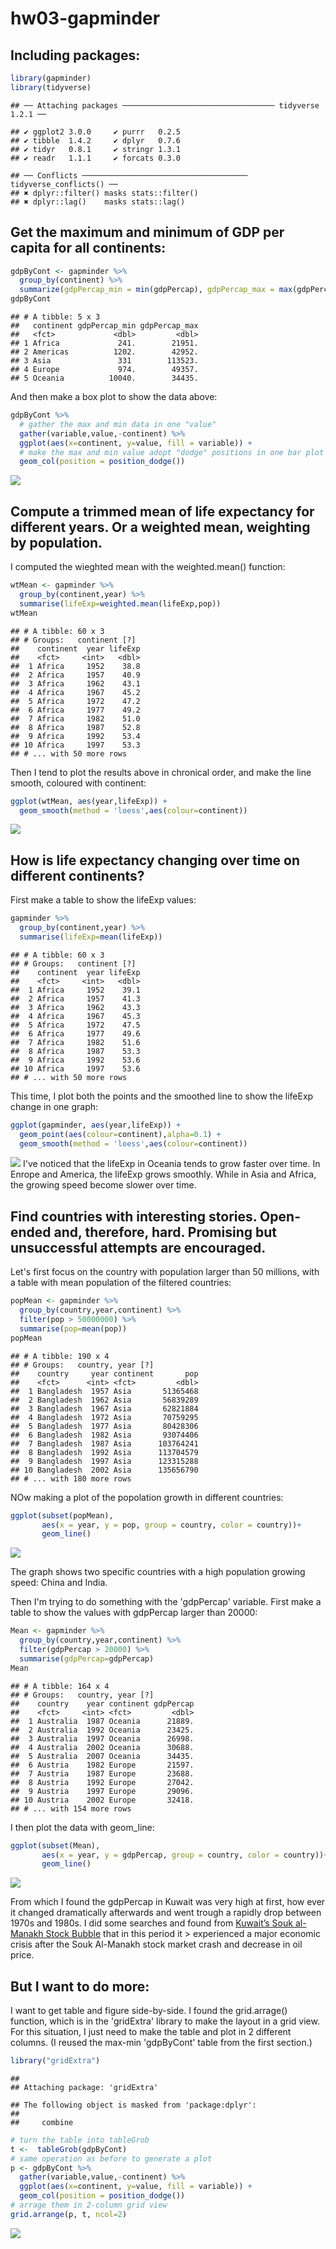 hw03-gapminder
================

Including packages:
-------------------

``` r
library(gapminder)
library(tidyverse)
```

    ## ── Attaching packages ────────────────────────────────── tidyverse 1.2.1 ──

    ## ✔ ggplot2 3.0.0     ✔ purrr   0.2.5
    ## ✔ tibble  1.4.2     ✔ dplyr   0.7.6
    ## ✔ tidyr   0.8.1     ✔ stringr 1.3.1
    ## ✔ readr   1.1.1     ✔ forcats 0.3.0

    ## ── Conflicts ───────────────────────────────────── tidyverse_conflicts() ──
    ## ✖ dplyr::filter() masks stats::filter()
    ## ✖ dplyr::lag()    masks stats::lag()

Get the maximum and minimum of GDP per capita for all continents:
-----------------------------------------------------------------

``` r
gdpByCont <- gapminder %>% 
  group_by(continent) %>% 
  summarize(gdpPercap_min = min(gdpPercap), gdpPercap_max = max(gdpPercap))
gdpByCont
```

    ## # A tibble: 5 x 3
    ##   continent gdpPercap_min gdpPercap_max
    ##   <fct>             <dbl>         <dbl>
    ## 1 Africa             241.        21951.
    ## 2 Americas          1202.        42952.
    ## 3 Asia               331        113523.
    ## 4 Europe             974.        49357.
    ## 5 Oceania          10040.        34435.

And then make a box plot to show the data above:

``` r
gdpByCont %>% 
  # gather the max and min data in one "value"
  gather(variable,value,-continent) %>% 
  ggplot(aes(x=continent, y=value, fill = variable)) + 
  # make the max and min value adopt "dodge" positions in one bar plot
  geom_col(position = position_dodge())
```

![](hw03-gapminder_files/figure-markdown_github/unnamed-chunk-3-1.png)

Compute a trimmed mean of life expectancy for different years. Or a weighted mean, weighting by population.
-----------------------------------------------------------------------------------------------------------

I computed the wieghted mean with the weighted.mean() function:

``` r
wtMean <- gapminder %>% 
  group_by(continent,year) %>% 
  summarise(lifeExp=weighted.mean(lifeExp,pop))
wtMean
```

    ## # A tibble: 60 x 3
    ## # Groups:   continent [?]
    ##    continent  year lifeExp
    ##    <fct>     <int>   <dbl>
    ##  1 Africa     1952    38.8
    ##  2 Africa     1957    40.9
    ##  3 Africa     1962    43.1
    ##  4 Africa     1967    45.2
    ##  5 Africa     1972    47.2
    ##  6 Africa     1977    49.2
    ##  7 Africa     1982    51.0
    ##  8 Africa     1987    52.8
    ##  9 Africa     1992    53.4
    ## 10 Africa     1997    53.3
    ## # ... with 50 more rows

Then I tend to plot the results above in chronical order, and make the line smooth, coloured with continent:

``` r
ggplot(wtMean, aes(year,lifeExp)) +
  geom_smooth(method = 'loess',aes(colour=continent))
```

![](hw03-gapminder_files/figure-markdown_github/unnamed-chunk-5-1.png)

How is life expectancy changing over time on different continents?
------------------------------------------------------------------

First make a table to show the lifeExp values:

``` r
gapminder %>% 
  group_by(continent,year) %>% 
  summarise(lifeExp=mean(lifeExp))
```

    ## # A tibble: 60 x 3
    ## # Groups:   continent [?]
    ##    continent  year lifeExp
    ##    <fct>     <int>   <dbl>
    ##  1 Africa     1952    39.1
    ##  2 Africa     1957    41.3
    ##  3 Africa     1962    43.3
    ##  4 Africa     1967    45.3
    ##  5 Africa     1972    47.5
    ##  6 Africa     1977    49.6
    ##  7 Africa     1982    51.6
    ##  8 Africa     1987    53.3
    ##  9 Africa     1992    53.6
    ## 10 Africa     1997    53.6
    ## # ... with 50 more rows

This time, I plot both the points and the smoothed line to show the lifeExp change in one graph:

``` r
ggplot(gapminder, aes(year,lifeExp)) +
  geom_point(aes(colour=continent),alpha=0.1) +
  geom_smooth(method = 'loess',aes(colour=continent))
```

![](hw03-gapminder_files/figure-markdown_github/unnamed-chunk-7-1.png) I've noticed that the lifeExp in Oceania tends to grow faster over time. In Enrope and America, the lifeExp grows smoothly. While in Asia and Africa, the growing speed become slower over time.

Find countries with interesting stories. Open-ended and, therefore, hard. Promising but unsuccessful attempts are encouraged.
-----------------------------------------------------------------------------------------------------------------------------

Let's first focus on the country with population larger than 50 millions, with a table with mean population of the filtered countries:

``` r
popMean <- gapminder %>% 
  group_by(country,year,continent) %>% 
  filter(pop > 50000000) %>%  
  summarise(pop=mean(pop))
popMean
```

    ## # A tibble: 190 x 4
    ## # Groups:   country, year [?]
    ##    country     year continent       pop
    ##    <fct>      <int> <fct>         <dbl>
    ##  1 Bangladesh  1957 Asia       51365468
    ##  2 Bangladesh  1962 Asia       56839289
    ##  3 Bangladesh  1967 Asia       62821884
    ##  4 Bangladesh  1972 Asia       70759295
    ##  5 Bangladesh  1977 Asia       80428306
    ##  6 Bangladesh  1982 Asia       93074406
    ##  7 Bangladesh  1987 Asia      103764241
    ##  8 Bangladesh  1992 Asia      113704579
    ##  9 Bangladesh  1997 Asia      123315288
    ## 10 Bangladesh  2002 Asia      135656790
    ## # ... with 180 more rows

NOw making a plot of the popolation growth in different countries:

``` r
ggplot(subset(popMean),
       aes(x = year, y = pop, group = country, color = country))+
       geom_line()
```

![](hw03-gapminder_files/figure-markdown_github/unnamed-chunk-9-1.png)

The graph shows two specific countries with a high population growing speed: China and India.

Then I'm trying to do something with the 'gdpPercap' variable. First make a table to show the values with gdpPercap larger than 20000:

``` r
Mean <- gapminder %>%
  group_by(country,year,continent) %>%
  filter(gdpPercap > 20000) %>%
  summarise(gdpPercap=gdpPercap)
Mean
```

    ## # A tibble: 164 x 4
    ## # Groups:   country, year [?]
    ##    country    year continent gdpPercap
    ##    <fct>     <int> <fct>         <dbl>
    ##  1 Australia  1987 Oceania      21889.
    ##  2 Australia  1992 Oceania      23425.
    ##  3 Australia  1997 Oceania      26998.
    ##  4 Australia  2002 Oceania      30688.
    ##  5 Australia  2007 Oceania      34435.
    ##  6 Austria    1982 Europe       21597.
    ##  7 Austria    1987 Europe       23688.
    ##  8 Austria    1992 Europe       27042.
    ##  9 Austria    1997 Europe       29096.
    ## 10 Austria    2002 Europe       32418.
    ## # ... with 154 more rows

I then plot the data with geom\_line:

``` r
ggplot(subset(Mean),
       aes(x = year, y = gdpPercap, group = country, color = country))+
       geom_line()
```

![](hw03-gapminder_files/figure-markdown_github/unnamed-chunk-11-1.png)

From which I found the gdpPercap in Kuwait was very high at first, how ever it changed dramatically afterwards and went trough a rapidly drop between 1970s and 1980s. I did some searches and found from [Kuwait’s Souk al-Manakh Stock Bubble](http://www.thebubblebubble.com/souk-al-manakh/) that in this period it &gt; experienced a major economic crisis after the Souk Al-Manakh stock market crash and decrease in oil price.

But I want to do more:
----------------------

I want to get table and figure side-by-side. I found the grid.arrage() function, which is in the 'gridExtra' library to make the layout in a grid view. For this situation, I just need to make the table and plot in 2 different columns. (I reused the max-min 'gdpByCont' table from the first section.)

``` r
library("gridExtra")
```

    ## 
    ## Attaching package: 'gridExtra'

    ## The following object is masked from 'package:dplyr':
    ## 
    ##     combine

``` r
# turn the table into tableGrob
t <-  tableGrob(gdpByCont)
# same operation as before to generate a plot
p <- gdpByCont %>% 
  gather(variable,value,-continent) %>% 
  ggplot(aes(x=continent, y=value, fill = variable)) + 
  geom_col(position = position_dodge())
# arrage them in 2-column grid view
grid.arrange(p, t, ncol=2)
```

![](hw03-gapminder_files/figure-markdown_github/unnamed-chunk-12-1.png)

